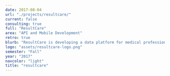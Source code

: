 ```yaml
---
date: 2017-08-04
url: "./projects/resultcare/"
current: false
consulting: true
full: "ResultCare"
area: "API and Mobile Development"
retro: true
blurb: "ResultCare is developing a data platform for medical professionals. We implemented social features on Resultcare's backend and native Android application."
logo: "assets/resultcare-logo.png"
semester: "Fall"
year: "2017"
navcolor: "light"
title: "resultcare"
---
```


